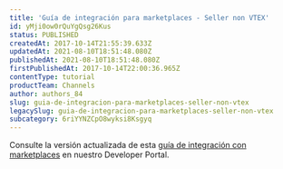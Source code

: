 ```yaml
---
title: 'Guía de integración para marketplaces - Seller non VTEX'
id: yMji0ow0rQuYgQsg26Kus
status: PUBLISHED
createdAt: 2017-10-14T21:55:39.633Z
updatedAt: 2021-08-10T18:51:48.080Z
publishedAt: 2021-08-10T18:51:48.080Z
firstPublishedAt: 2017-10-14T22:00:36.965Z
contentType: tutorial
productTeam: Channels
author: authors_84
slug: guia-de-integracion-para-marketplaces-seller-non-vtex
legacySlug: guia-de-integracion-para-marketplaces-seller-non-vtex
subcategory: 6riYYNZCpO8wyksi8Ksgyq
---
```


<div class="alert alert-warning">
Consulte la versión actualizada de esta <a href="https://developers.vtex.com/vtex-rest-api/docs/external-seller-integration-connector">guía de integración con marketplaces</a> en nuestro Developer Portal.
</div> 

